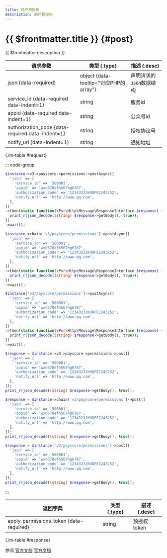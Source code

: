 ```yaml
---
title: 商户预授权
description: 商户预授权
---
```


# {{ $frontmatter.title }} {#post}

{{ $frontmatter.description }}

| 请求参数 | 类型 {.type} | 描述 {.desc}
| --- | --- | ---
| json {data-required} | object {data-tooltip="对应PHP的array"} | 声明请求的`JSON`数据结构
| service_id {data-required data-indent=1} | string | 服务id
| appid {data-required data-indent=1} | string | 公众号id
| authorization_code {data-required data-indent=1} | string | 授权协议号
| notify_url {data-indent=1} | string | 通知地址

{.im-table #request}

::: code-group

```php [异步纯链式]
$instance->v3->payscore->permissions->postAsync([
  'json' => [
    'service_id' => '500001',
    'appid' => 'wxd678efh567hg6787',
    'authorization_code' => '1234323JKHDFE1243252',
    'notify_url' => 'http://www.qq.com',
  ],
])
->then(static function(\Psr\Http\Message\ResponseInterface $response) {
  print_r(json_decode((string) $response->getBody(), true));
})
->wait();
```

```php [异步声明式]
$instance->chain('v3/payscore/permissions')->postAsync([
  'json' => [
    'service_id' => '500001',
    'appid' => 'wxd678efh567hg6787',
    'authorization_code' => '1234323JKHDFE1243252',
    'notify_url' => 'http://www.qq.com',
  ],
])
->then(static function(\Psr\Http\Message\ResponseInterface $response) {
  print_r(json_decode((string) $response->getBody(), true));
})
->wait();
```

```php [异步属性式]
$instance['v3/payscore/permissions']->postAsync([
  'json' => [
    'service_id' => '500001',
    'appid' => 'wxd678efh567hg6787',
    'authorization_code' => '1234323JKHDFE1243252',
    'notify_url' => 'http://www.qq.com',
  ],
])
->then(static function(\Psr\Http\Message\ResponseInterface $response) {
  print_r(json_decode((string) $response->getBody(), true));
})
->wait();
```

```php [同步纯链式]
$response = $instance->v3->payscore->permissions->post([
  'json' => [
    'service_id' => '500001',
    'appid' => 'wxd678efh567hg6787',
    'authorization_code' => '1234323JKHDFE1243252',
    'notify_url' => 'http://www.qq.com',
  ],
]);
print_r(json_decode((string) $response->getBody(), true));
```

```php [同步声明式]
$response = $instance->chain('v3/payscore/permissions')->post([
  'json' => [
    'service_id' => '500001',
    'appid' => 'wxd678efh567hg6787',
    'authorization_code' => '1234323JKHDFE1243252',
    'notify_url' => 'http://www.qq.com',
  ],
]);
print_r(json_decode((string) $response->getBody(), true));
```

```php [同步属性式]
$response = $instance['v3/payscore/permissions']->post([
  'json' => [
    'service_id' => '500001',
    'appid' => 'wxd678efh567hg6787',
    'authorization_code' => '1234323JKHDFE1243252',
    'notify_url' => 'http://www.qq.com',
  ],
]);
print_r(json_decode((string) $response->getBody(), true));
```

:::

| 返回字典 | 类型 {.type} | 描述 {.desc}
| --- | --- | ---
| apply_permissions_token {data-required}| string | 预授权token

{.im-table #response}

参阅 [官方文档](https://pay.weixin.qq.com/wiki/doc/apiv3/wxpay/payscore/chapter9_2.shtml) [官方文档](https://pay.weixin.qq.com/docs/merchant/apis/weixin-pay-score/service-auth/apply-permissions.html)
